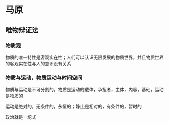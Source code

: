 # 马原

## 唯物辩证法

### 物质观

物质的唯一特性是客观实在性；人们可以认识无限发展的物质世界，并且物质世界的客观实在性与人的意识没有关系

### 物质与运动，物质运动与时间空间

物质与运动是不可分割的，物质是运动的载体，承担者，主体，内容，基础，运动是物质的

运动是绝对的，无条件的，永恒的；静止是相对的，有条件的，暂时的

政治就是一坨式

